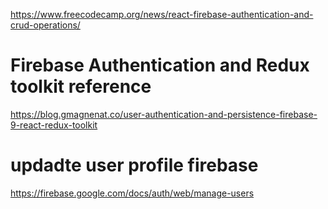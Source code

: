 <!-- FIREBASE -->
https://www.freecodecamp.org/news/react-firebase-authentication-and-crud-operations/
# Firebase Authentication and Redux toolkit reference
https://blog.gmagnenat.co/user-authentication-and-persistence-firebase-9-react-redux-toolkit
# updadte user profile firebase
https://firebase.google.com/docs/auth/web/manage-users